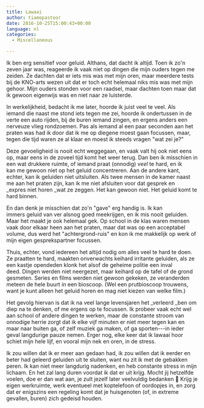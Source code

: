 ```yaml
---
title: Lawaai
author: tiamopastoor
date: 2016-10-25T15:00:43+00:00
language: nl
categories:
  - Miscellaneous

---
```

Ik ben erg sensitief voor geluid. Althans, dat dacht ik altijd. Toen ik zo'n zeven jaar was, reageerde ik vaak niet op dingen die mijn ouders tegen me zeiden. Ze dachten dat er iets mis was met mijn oren, maar meerdere tests bij de KNO-arts wezen uit dat er toch echt helemaal niks mis was met mijn gehoor. Mijn ouders stonden voor een raadsel, maar dachten toen maar dat ik gewoon eigenwijs was en niet naar ze luisterde.

In werkelijkheid, bedacht ik me later, hoorde ik juist veel te veel. Als iemand die naast me stond iets tegen me zei, hoorde ik ondertussen in de verte een auto rijden, bij de buren iemand zingen, en ergens anders een nerveuze vlieg rondzoemen. Pas als iemand al een paar seconden aan het praten was had ik door dat ik me op diegene moest gaan focussen, maar, tegen die tijd waren ze al klaar en moest ik steeds vragen "wat zei je?"


Deze gevoeligheid is nooit echt weggegaan, en vaak valt hij ook niet eens op, maar eens in de zoveel tijd komt het weer terug. Dan ben ik misschien in een wat drukkere ruimte, of iemand praat (onnodig) _veel_ te hard, en ik kan me gewoon niet op het geluid concentreren. Aan de andere kant, echter, kan ik geluiden niet uitsluiten. Als twee mensen in de kamer naast me aan het praten zijn, kan ik me niet afsluiten voor dat gesprek en _expres niet horen _wat ze zeggen. Het kan gewoon niet. Het geluid komt te hard binnen.

En dan denk je misschien dat zo'n "gave" erg handig is. Ik kan immers geluid van ver alsnog goed meekrijgen, en ik mis nooit geluiden. Maar het maakt je ook helemaal gek. Op school in de klas waren mensen vaak door elkaar heen aan het praten, maar dat was op een acceptabel volume, dus werd het "achtergrond-ruis" en kon ik me makkelijk op werk of mijn eigen gesprekspartner focussen.

Thuis, echter, vond iedereen het altijd nodig om alles veel te hard te doen. Ze praatten te hard, maakten onverwachts keihard irritante geluiden, als ze een kastje opendeden klonk het alsof de geheime politie een inval deed. Dingen werden niet neergezet, maar keihard op de tafel of de grond gesmeten. Series en films werden niet gewoon gekeken, ze veranderden meteen de hele buurt in een bioscoop. (Wel een prutbioscoop trouwens, want je kunt alleen het geluid horen en mag niet kiezen van welke film.)

Het gevolg hiervan is dat ik na veel lange levensjaren het _verleerd _ben om diep na te denken, of me ergens op te focussen. Ik probeer vaak echt wel aan school of andere dingen te werken, maar de constante stroom van onnodige herrie zorgt dat ik elke vijf minuten er niet meer tegen kan en maar naar buiten ga, of zelf muziek ga maken, of ga sporten---in ieder geval langdurige pauze nemen. Erger nog, elke keer dat ik lawaai hoor schiet mijn hele lijf, en vooral mijn nek en oren, in de stress.

Ik zou willen dat ik er meer aan gedaan had, ik zou willen dat ik eerder en beter had geleerd geluiden uit te sluiten, want nu zit ik met de gebakken peren. Ik kan niet meer langdurig nadenken, en heb constante stress in mijn lichaam. En het zal lang duren voordat ik dat er uit krijg. Mocht jij hetzelfde voelen, doe er dan wat aan, je zult jezelf later veelvuldig bedanken 🙂 Krijg je eigen werkruimte, werk eventueel met koptelefoon of oordopjes in, en zorg dat er enigszins een regeling komt dat je huisgenoten (of, in extreme gevallen, buren) zich gedeisd houden.